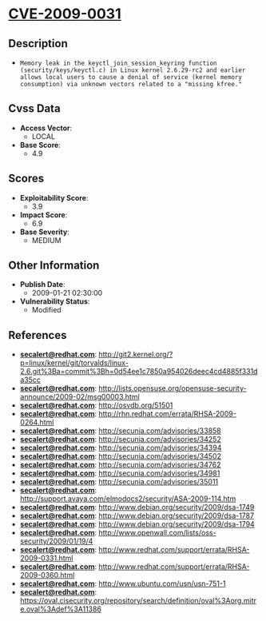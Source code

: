 
# [CVE-2009-0031](http://git2.kernel.org/?p=linux/kernel/git/torvalds/linux-2.6.git%3Ba=commit%3Bh=0d54ee1c7850a954026deec4cd4885f331da35cc)

## Description

- `Memory leak in the keyctl_join_session_keyring function (security/keys/keyctl.c) in Linux kernel 2.6.29-rc2 and earlier allows local users to cause a denial of service (kernel memory consumption) via unknown vectors related to a "missing kfree."`

## Cvss Data

- **Access Vector**:
  - LOCAL
- **Base Score**:
  - 4.9

## Scores

- **Exploitability Score**:
  - 3.9
- **Impact Score**:
  - 6.9
- **Base Severity**:
  - MEDIUM

## Other Information

- **Publish Date**:
  - 2009-01-21 02:30:00
- **Vulnerability Status**:
  - Modified

## References

- **secalert@redhat.com**: http://git2.kernel.org/?p=linux/kernel/git/torvalds/linux-2.6.git%3Ba=commit%3Bh=0d54ee1c7850a954026deec4cd4885f331da35cc
- **secalert@redhat.com**: http://lists.opensuse.org/opensuse-security-announce/2009-02/msg00003.html
- **secalert@redhat.com**: http://osvdb.org/51501
- **secalert@redhat.com**: http://rhn.redhat.com/errata/RHSA-2009-0264.html
- **secalert@redhat.com**: http://secunia.com/advisories/33858
- **secalert@redhat.com**: http://secunia.com/advisories/34252
- **secalert@redhat.com**: http://secunia.com/advisories/34394
- **secalert@redhat.com**: http://secunia.com/advisories/34502
- **secalert@redhat.com**: http://secunia.com/advisories/34762
- **secalert@redhat.com**: http://secunia.com/advisories/34981
- **secalert@redhat.com**: http://secunia.com/advisories/35011
- **secalert@redhat.com**: http://support.avaya.com/elmodocs2/security/ASA-2009-114.htm
- **secalert@redhat.com**: http://www.debian.org/security/2009/dsa-1749
- **secalert@redhat.com**: http://www.debian.org/security/2009/dsa-1787
- **secalert@redhat.com**: http://www.debian.org/security/2009/dsa-1794
- **secalert@redhat.com**: http://www.openwall.com/lists/oss-security/2009/01/19/4
- **secalert@redhat.com**: http://www.redhat.com/support/errata/RHSA-2009-0331.html
- **secalert@redhat.com**: http://www.redhat.com/support/errata/RHSA-2009-0360.html
- **secalert@redhat.com**: http://www.ubuntu.com/usn/usn-751-1
- **secalert@redhat.com**: https://oval.cisecurity.org/repository/search/definition/oval%3Aorg.mitre.oval%3Adef%3A11386
